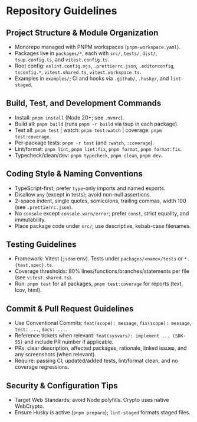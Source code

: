 # Repository Guidelines

## Project Structure & Module Organization
- Monorepo managed with PNPM workspaces (`pnpm-workspace.yaml`).
- Packages live in `packages/*`, each with `src/`, `tests/`, `dist/`, `tsup.config.ts`, and `vitest.config.ts`.
- Root config: `eslint.config.mjs`, `.prettierrc.json`, `.editorconfig`, `tsconfig.*`, `vitest.shared.ts`, `vitest.workspace.ts`.
- Examples in `examples/`; CI and hooks via `.github/`, `.husky/`, and `lint-staged`.

## Build, Test, and Development Commands
- Install: `pnpm install` (Node 20+; see `.nvmrc`).
- Build all: `pnpm build` (runs `pnpm -r build` via tsup in each package).
- Test all: `pnpm test` | watch: `pnpm test:watch` | coverage: `pnpm test:coverage`.
- Per-package tests: `pnpm -r test` (and `:watch`, `:coverage`).
- Lint/format: `pnpm lint`, `pnpm lint:fix`, `pnpm format`, `pnpm format:fix`.
- Typecheck/clean/dev: `pnpm typecheck`, `pnpm clean`, `pnpm dev`.

## Coding Style & Naming Conventions
- TypeScript-first; prefer `type`-only imports and named exports.
- Disallow `any` (except in tests); avoid non-null assertions.
- 2-space indent, single quotes, semicolons, trailing commas, width 100 (see `.prettierrc.json`).
- No `console` except `console.warn/error`; prefer `const`, strict equality, and immutability.
- Place package code under `src/`; use descriptive, kebab-case filenames.

## Testing Guidelines
- Framework: Vitest (`jsdom` env). Tests under `packages/<name>/tests` or `*.{test,spec}.ts`.
- Coverage thresholds: 80% lines/functions/branches/statements per file (see `vitest.shared.ts`).
- Run: `pnpm test` for all packages, `pnpm test:coverage` for reports (text, lcov, html).

## Commit & Pull Request Guidelines
- Use Conventional Commits: `feat(scope): message`, `fix(scope): message`, `test: ...`, `docs: ...`.
- Reference tickets when relevant: `feat(sysvars): implement ... (SDK-55)` and include PR number if applicable.
- PRs: clear description, affected packages, rationale, linked issues, and any screenshots (when relevant).
- Require: passing CI, updated/added tests, lint/format clean, and no coverage regressions.

## Security & Configuration Tips
- Target Web Standards; avoid Node polyfills. Crypto uses native WebCrypto.
- Ensure Husky is active (`pnpm prepare`); `lint-staged` formats staged files.

